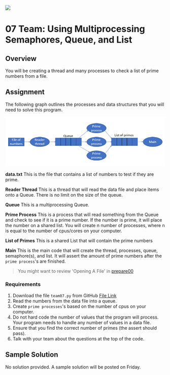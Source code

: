 ![](../site/banner.png)

# 07 Team: Using Multiprocessing Semaphores, Queue, and List

## Overview

You will be creating a thread and many processes to check a list of prime numbers from a file.

## Assignment

The following graph outlines the processes and data structures that you will need to solve this program.

![](team07_sequence.png)

**data.txt** This is the file that contains a list of numbers to test if they are prime.

**Reader Thread** This is a thread that will read the data file and place items onto a Queue.  There is no limit on the size of the queue.

**Queue** This is a multiprocessing Queue.

**Prime Process** This is a process that will read something from the Queue and check to see if it is a prime number.  If the number is prime, it will place the number on a shared list.  You will create n number of processes, where n is equal to the number of cpus/cores on your computer.

**List of Primes** This is a shared List that will contain the prime numbers

**Main** This is the main code that will create the thread, processes, queue, semaphore(s), and list.  It will assert the amount of prime numbers after the `prime process`'s are finished.

>You might want to review 'Opening A File' in [prepare00](../../week00/prepare00.md)

### Requirements

1. Download the file `team07.py` from GitHub [File Link](team07.py)
2. Read the numbers from the data file into a queue.
3. Create `prime processes`'s based on the number of cpus on your computer.
4. Do not hard code the number of values that the program will process. Your program needs to handle any number of values in a data file.
5. Ensure that you find the correct number of primes (the assert should pass).
6. Talk with your team about the questions at the top of the code.

## Sample Solution

No solution provided. A sample solution will be posted on Friday.


